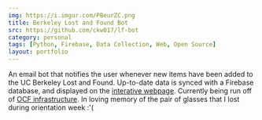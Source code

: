 ```yaml
---
img: https://i.imgur.com/PBeurZC.png
title: Berkeley Lost and Found Bot
src: https://github.com/ckw017/lf-bot
category: personal
tags: [Python, Firebase, Data Collection, Web, Open Source]
layout: portfolio
---
```

An email bot that notifies the user whenever new items have been added to the UC Berkeley Lost and Found. Up-to-date data is synced with a Firebase database, and displayed on the [interative webpage](https://ckw017.github.io/berkeley-lf-page/). Currently being run off of [OCF infrastructure](https://ocf.io). In loving memory of the pair of glasses that I lost during orientation week :'(
